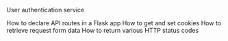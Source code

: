 User authentication service

How to declare API routes in a Flask app
How to get and set cookies
How to retrieve request form data
How to return various HTTP status codes
